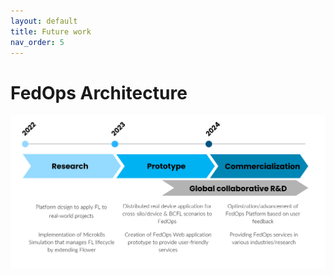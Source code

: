 ```yaml
---
layout: default
title: Future work
nav_order: 5
---
```


# **FedOps Architecture**

![Future work](./img/Future_Work.PNG)